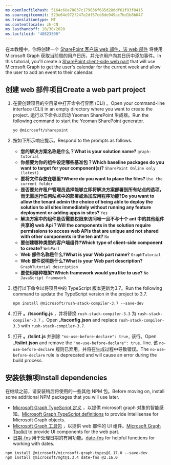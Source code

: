 ```yaml
---
ms.openlocfilehash: 5164c68a78837c179636f685d28ddf61f93f8415
ms.sourcegitcommit: 523e64e972f247e2df57cd8de949ac7bd1b8b047
ms.translationtype: MT
ms.contentlocale: zh-CN
ms.lasthandoff: 10/30/2020
ms.locfileid: "48823300"
---
```

<!-- markdownlint-disable MD002 MD041 -->

<span data-ttu-id="77ac7-101">在本教程中，你将创建一个 [SharePoint 客户端 web 部件，该 web 部件](https://docs.microsoft.com/sharepoint/dev/spfx/web-parts/overview-client-side-web-parts) 将使用 Microsoft Graph 获取当前周的用户日历，并允许用户向其日历中添加事件。</span><span class="sxs-lookup"><span data-stu-id="77ac7-101">In this tutorial, you'll create a [SharePoint client-side web part](https://docs.microsoft.com/sharepoint/dev/spfx/web-parts/overview-client-side-web-parts) that will use Microsoft Graph to get the user's calendar for the current week and allow the user to add an event to their calendar.</span></span>

## <a name="create-a-web-part-project"></a><span data-ttu-id="77ac7-102">创建 web 部件项目</span><span class="sxs-lookup"><span data-stu-id="77ac7-102">Create a web part project</span></span>

1. <span data-ttu-id="77ac7-103">在要创建项目的空目录中打开命令行界面 (CLI) 。</span><span class="sxs-lookup"><span data-stu-id="77ac7-103">Open your command-line interface (CLI) in an empty directory where you want to create the project.</span></span> <span data-ttu-id="77ac7-104">运行以下命令以启动 Yeoman SharePoint 生成器。</span><span class="sxs-lookup"><span data-stu-id="77ac7-104">Run the following command to start the Yeoman SharePoint generator.</span></span>

    ```Shell
    yo @microsoft/sharepoint
    ```

1. <span data-ttu-id="77ac7-105">按如下所示响应提示。</span><span class="sxs-lookup"><span data-stu-id="77ac7-105">Respond to the prompts as follows.</span></span>

    - <span data-ttu-id="77ac7-106">**您的解决方案名称是什么？**</span><span class="sxs-lookup"><span data-stu-id="77ac7-106">**What is your solution name?**</span></span> `graph-tutorial`
    - <span data-ttu-id="77ac7-107">**你想要为你的组件设定哪些基准包？**</span><span class="sxs-lookup"><span data-stu-id="77ac7-107">**Which baseline packages do you want to target for your component(s)?**</span></span> `SharePoint Online only (latest)`
    - <span data-ttu-id="77ac7-108">**要将文件存放在哪里?**</span><span class="sxs-lookup"><span data-stu-id="77ac7-108">**Where do you want to place the files?**</span></span> `Use the current folder`
    - <span data-ttu-id="77ac7-109">**是否要允许租户管理员选择能够立即将解决方案部署到所有站点的选项，而无需运行任何站点中的部署或添加应用程序功能?**</span><span class="sxs-lookup"><span data-stu-id="77ac7-109">**Do you want to allow the tenant admin the choice of being able to deploy the solution to all sites immediately without running any feature deployment or adding apps in sites?**</span></span> `Yes`
    - <span data-ttu-id="77ac7-110">**解决方案中的组件是否需要权限来访问唯一且不与十个 ant 中的其他组件共享的 web Api？**</span><span class="sxs-lookup"><span data-stu-id="77ac7-110">**Will the components in the solution require permissions to access web APIs that are unique and not shared with other components in the ten ant?**</span></span> `No`
    - <span data-ttu-id="77ac7-111">**要创建哪种类型的客户端组件?**</span><span class="sxs-lookup"><span data-stu-id="77ac7-111">**Which type of client-side component to create?**</span></span> `WebPart`
    - <span data-ttu-id="77ac7-112">**Web 部件名称是什么?**</span><span class="sxs-lookup"><span data-stu-id="77ac7-112">**What is your Web part name?**</span></span> `GraphTutorial`
    - <span data-ttu-id="77ac7-113">**Web 部件说明是什么?**</span><span class="sxs-lookup"><span data-stu-id="77ac7-113">**What is your Web part description?**</span></span> `GraphTutorial description`
    - <span data-ttu-id="77ac7-114">**要使用哪种框架?**</span><span class="sxs-lookup"><span data-stu-id="77ac7-114">**Which framework would you like to use?**</span></span> `No JavaScript framework`

1. <span data-ttu-id="77ac7-115">运行以下命令以将项目中的 TypeScript 版本更新为3.7。</span><span class="sxs-lookup"><span data-stu-id="77ac7-115">Run the following command to update the TypeScript version in the project to 3.7.</span></span>

    ```Shell
    npm install @microsoft/rush-stack-compiler-3.7 --save-dev
    ```

1. <span data-ttu-id="77ac7-116">打开 **。/tsconfig.js** ，并将替换 `rush-stack-compiler-3.3` 为 `rush-stack-compiler-3.7` 。</span><span class="sxs-lookup"><span data-stu-id="77ac7-116">Open **./tsconfig.json** and replace `rush-stack-compiler-3.3` with `rush-stack-compiler-3.7`.</span></span>

1. <span data-ttu-id="77ac7-117">打开 **。/tslint.js** 并删除 `"no-use-before-declare": true,` 该行。</span><span class="sxs-lookup"><span data-stu-id="77ac7-117">Open **./tslint.json** and remove the `"no-use-before-declare": true,` line.</span></span> <span data-ttu-id="77ac7-118">该 `no-use-before-declare` 规则已弃用，并将在生成过程中导致错误。</span><span class="sxs-lookup"><span data-stu-id="77ac7-118">The `no-use-before-declare` rule is deprecated and will cause an error during the build process.</span></span>

## <a name="install-dependencies"></a><span data-ttu-id="77ac7-119">安装依赖项</span><span class="sxs-lookup"><span data-stu-id="77ac7-119">Install dependencies</span></span>

<span data-ttu-id="77ac7-120">在继续之前，请安装稍后将使用的一些其他 NPM 包。</span><span class="sxs-lookup"><span data-stu-id="77ac7-120">Before moving on, install some additional NPM packages that you will use later.</span></span>

- <span data-ttu-id="77ac7-121">[Microsoft Graph TypeScript 定义](https://github.com/microsoftgraph/msgraph-typescript-typings) ，以提供 microsoft graph 对象的智能感知。</span><span class="sxs-lookup"><span data-stu-id="77ac7-121">[Microsoft Graph TypeScript definitions](https://github.com/microsoftgraph/msgraph-typescript-typings) to provide Intellisense for Microsoft Graph objects.</span></span>
- <span data-ttu-id="77ac7-122">[Microsoft Graph 工具包](https://docs.microsoft.com/graph/toolkit/overview) ，以提供 web 部件的 UI 组件。</span><span class="sxs-lookup"><span data-stu-id="77ac7-122">[Microsoft Graph Toolkit](https://docs.microsoft.com/graph/toolkit/overview) to provide UI components for the web part.</span></span>
- <span data-ttu-id="77ac7-123">[日期-fns](https://date-fns.org/) 用于处理日期的有用功能。</span><span class="sxs-lookup"><span data-stu-id="77ac7-123">[date-fns](https://date-fns.org/) for helpful functions for working with dates.</span></span>

```Shell
npm install @microsoft/microsoft-graph-types@1.17.0 --save-dev
npm install @microsoft/mgt@1.3.4 date-fns @2.16.0
```
